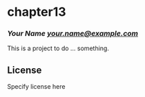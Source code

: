 # chapter13
### _Your Name <your.name@example.com>_

This is a project to do ... something.

## License

Specify license here

